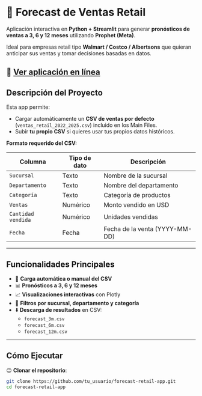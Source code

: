 # **🛒 Forecast de Ventas Retail**

Aplicación interactiva en **Python + Streamlit** para generar **pronósticos de ventas a 3, 6 y 12 meses** utilizando **Prophet (Meta)**.  

Ideal para empresas retail tipo **Walmart / Costco / Albertsons** que quieran anticipar sus ventas y tomar decisiones basadas en datos.

🔗 [Ver aplicación en línea]([https://ventas-forecast-drf9gxstskpugncxfwiph2k.streamlit.app/])
---

## **Descripción del Proyecto**

Esta app permite:

- Cargar automáticamente un **CSV de ventas por defecto** (`ventas_retail_2022_2025.csv`) incluido en los Main Files.  
- Subir **tu propio CSV** si quieres usar tus propios datos históricos.  

**Formato requerido del CSV:**  

| Columna           | Tipo de dato | Descripción                       |
|------------------|-------------|-----------------------------------|
| `Sucursal`        | Texto       | Nombre de la sucursal             |
| `Departamento`    | Texto       | Nombre del departamento           |
| `Categoría`       | Texto       | Categoría de productos            |
| `Ventas`          | Numérico    | Monto vendido en USD              |
| `Cantidad vendida`| Numérico    | Unidades vendidas                 |
| `Fecha`           | Fecha       | Fecha de la venta (YYYY-MM-DD)    |

---

## **Funcionalidades Principales**

- 🔄 **Carga automática o manual del CSV**  
- 📊 **Pronósticos a 3, 6 y 12 meses**  
- 📈 **Visualizaciones interactivas** con Plotly  
- 🎯 **Filtros por sucursal, departamento y categoría**  
- ⬇️ **Descarga de resultados** en CSV:  
  - `forecast_3m.csv`  
  - `forecast_6m.csv`  
  - `forecast_12m.csv`  

---

## **Cómo Ejecutar**

😉 **Clonar el repositorio**:

```bash
git clone https://github.com/tu_usuario/forecast-retail-app.git
cd forecast-retail-app
